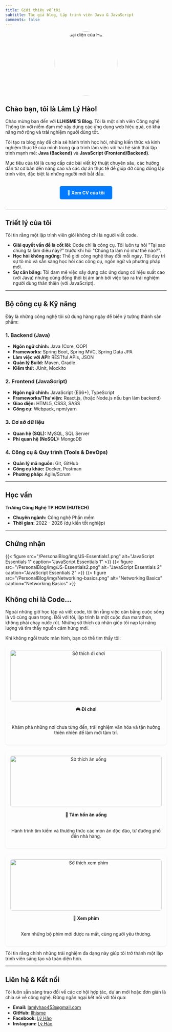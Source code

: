 ```yaml
---
title: Giới thiệu về tôi
subtitle: Tác giả blog, Lập trình viên Java & JavaScript
comments: false
---
```


<img src="/PersonalBlog/img/avatar1.png" alt="Ảnh đại diện của Hào" style="display: block; margin-left: auto; margin-right: auto; width: 200px; height: 200px; border-radius: 50%; object-fit: cover; margin-bottom: 20px;">

## Chào bạn, tôi là Lâm Lý Hào!

Chào mừng bạn đến với **LLHISME'S Blog**. Tôi là một sinh viên Công nghệ Thông tin với niềm đam mê xây dựng các ứng dụng web hiệu quả, có khả năng mở rộng và trải nghiệm người dùng tốt.

Tôi tạo ra blog này để chia sẻ hành trình học hỏi, những kiến thức và kinh nghiệm thực tế của mình trong quá trình làm việc với hai hệ sinh thái lập trình mạnh mẽ: **Java (Backend)** và **JavaScript (Frontend/Backend)**.

Mục tiêu của tôi là cung cấp các bài viết kỹ thuật chuyên sâu, các hướng dẫn từ cơ bản đến nâng cao và các dự án thực tế để giúp đỡ cộng đồng lập trình viên, đặc biệt là những người mới bắt đầu.

<div style="text-align: center; margin: 30px 0;">
    <a href="https://www.canva.com/design/DAG3DuY5DB4/HP_YXx62MZtWiU0f_QlU_w/view?utm_content=DAG3DuY5DB4&utm_campaign=designshare&utm_medium=link2&utm_source=uniquelinks&utlId=h3fa7b26383" target="_blank" style="display: inline-block; padding: 12px 24px; background-color: #007bff; color: white; text-decoration: none; border-radius: 5px; font-weight: bold; transition: background-color 0.3s ease;">
        📄 Xem CV của tôi
    </a>
</div>

---

## Triết lý của tôi

Tôi tin rằng một lập trình viên giỏi không chỉ là người viết code.
* **Giải quyết vấn đề là cốt lõi:** Code chỉ là công cụ. Tôi luôn tự hỏi "Tại sao chúng ta làm điều này?" trước khi hỏi "Chúng ta làm nó như thế nào?".
* **Học hỏi không ngừng:** Thế giới công nghệ thay đổi mỗi ngày. Tôi duy trì sự tò mò và sẵn sàng học hỏi các công cụ, ngôn ngữ và phương pháp mới.
* **Sự cân bằng:** Tôi đam mê việc xây dựng các ứng dụng có hiệu suất cao (với Java) nhưng cũng đồng thời bị ám ảnh bởi việc tạo ra trải nghiệm người dùng thân thiện (với JavaScript).

---

## Bộ công cụ & Kỹ năng

Đây là những công nghệ tôi sử dụng hàng ngày để biến ý tưởng thành sản phẩm:

### 1. Backend (Java)
* **Ngôn ngữ chính:** Java (Core, OOP)
* **Frameworks:** Spring Boot, Spring MVC, Spring Data JPA
* **Làm việc với API:** RESTful APIs, JSON
* **Quản lý Build:** Maven, Gradle
* **Kiểm thử:** JUnit, Mockito

### 2. Frontend (JavaScript)
* **Ngôn ngữ chính:** JavaScript (ES6+), TypeScript
* **Frameworks/Thư viện:** React.js, (hoặc Node.js nếu bạn làm backend)
* **Giao diện:** HTML5, CSS3, SASS
* **Công cụ:** Webpack, npm/yarn

### 3. Cơ sở dữ liệu
* **Quan hệ (SQL):** MySQL, SQL Server
* **Phi quan hệ (NoSQL):** MongoDB

### 4. Công cụ & Quy trình (Tools & DevOps)
* **Quản lý mã nguồn:** Git, GitHub
* **Công cụ khác:** Docker, Postman
* **Phương pháp:** Agile/Scrum

---

## Học vấn

**Trường Công Nghệ TP.HCM (HUTECH)**
* **Chuyên ngành:** Công nghệ Phần mềm
* **Thời gian:** 2022 - 2026 (dự kiến tốt nghiệp)

---
<style>
/* ======== Chứng nhận - Căn chỉnh hình ảnh ======== */
.certifications {
  display: flex;
  flex-wrap: wrap;
  justify-content: center;
  align-items: flex-start;
  gap: 1.5rem;
  margin-top: 1rem;
  margin-bottom: 1.5rem;
}

.certifications figure {
  width: 140px !important; /* kích thước đồng nhất */
  text-align: center;
  margin: 0 !important;
}

.certifications figure img {
  width: 100%;
  height: auto;
  border-radius: 10px;
  box-shadow: 0 2px 5px rgba(0, 0, 0, 0.15);
  transition: transform 0.2s ease;
}

.certifications figure img:hover {
  transform: scale(1.05);
}

.certifications figcaption {
  font-size: 0.85rem;
  color: var(--color-text);
  margin-top: 0.4rem;
}
</style>

## Chứng nhận

<div class="certifications">
  {{< figure src="/PersonalBlog/img/JS-Essentials1.png" alt="JavaScript Essentials 1" caption="JavaScript Essentials 1" >}}
  {{< figure src="/PersonalBlog/img/JS-Essentials2.png" alt="JavaScript Essentials 2" caption="JavaScript Essentials 2" >}}
  {{< figure src="/PersonalBlog/img/Networking-basics.png" alt="Networking Basics" caption="Networking Basics" >}}
</div>

## Không chỉ là Code...

<style>
/* CSS cho phần sở thích mới */
.hobbies-container {
    display: flex;
    justify-content: space-between; /* Căn đều các mục */
    gap: 20px; /* Khoảng cách giữa các mục */
    flex-wrap: wrap; /* Cho phép xuống dòng trên màn hình nhỏ */
}
.hobby-item {
    flex: 1; /* Các mục sẽ chia đều không gian */
    min-width: 220px; /* Chiều rộng tối thiểu trước khi xuống dòng */
    text-align: center; /* Căn giữa nội dung */
    background-color: transparent;
    padding: 15px;
    border-radius: 8px;
    box-shadow: 0 2px 5px rgba(0,0,0,0.05);
    display: flex;
    flex-direction: column;
}
.hobby-item img {
    width: 100%;
    height: 160px; /* Chiều cao cố định cho ảnh */
    object-fit: cover; /* Đảm bảo ảnh không bị méo */
    border-radius: 6px;
    margin-bottom: 15px;
}
.hobby-item h4 {
    margin-top: 0;
    font-weight: bold;
}
.hobby-item p {
    font-size: 14px;
    flex-grow: 1; /* Giúp các box có chiều cao bằng nhau */
}
</style>


<p>Ngoài những giờ học tập và viết code, tôi tin rằng việc cân bằng cuộc sống là vô cùng quan trọng. Đối với tôi, lập trình là một cuộc đua marathon, không phải chạy nước rút. Những sở thích cá nhân giúp tôi nạp lại năng lượng và tìm thấy nguồn cảm hứng mới.</p>

<p>Khi không ngồi trước màn hình, bạn có thể tìm thấy tôi:</p>

<div class="hobbies-container">
    <div class="hobby-item">
        <img src="/PersonalBlog/img/dichoi.jpg" alt="Sở thích đi chơi">
        <h4>🎮 Đi chơi</h4>
        <p>Khám phá những nơi chưa từng đến, trải nghiệm văn hóa và tận hưởng thiên nhiên để làm mới tâm trí.</p>
    </div>
    <div class="hobby-item">
        <img src="/PersonalBlog/img/doan.jpg" alt="Sở thích ăn uống">
        <h4>🍜 Tâm hồn ăn uống</h4>
        <p>Hành trình tìm kiếm và thưởng thức các món ăn độc đáo, từ đường phố đến nhà hàng.</p>
    </div>
    <div class="hobby-item">
        <img src="/PersonalBlog/img/xemphim.jpg" alt="Sở thích xem phim">
        <h4>🍿 Xem phim</h4>
        <p>Xem những bộ phim mới được ra mắt, cùng người yêu thương.</p>
    </div>
</div>

<p>Tôi tin rằng chính những trải nghiệm đa dạng này giúp tôi trở thành một lập trình viên sáng tạo và toàn diện hơn.</p>

---

## Liên hệ & Kết nối

Tôi luôn sẵn sàng trao đổi về các cơ hội hợp tác, dự án mới hoặc đơn giản là chia sẻ về công nghệ. Đừng ngần ngại kết nối với tôi qua:

* **Email:** <a href="mailto:lamlyhao453@gmail.com">lamlyhao453@gmail.com</a>
* **GitHub:** <a href="https://github.com/llhisme" target="_blank" rel="noopener noreferrer">llhisme</a>
* **Facebook:** <a href="https://www.facebook.com/ly.hao.268139" target="_blank" rel="noopener noreferrer">Lý Hào</a>
* **Instagram:** <a href="https://www.instagram.com/oahyl1704/" target="_blank" rel="noopener noreferrer">Lý Hào</a>